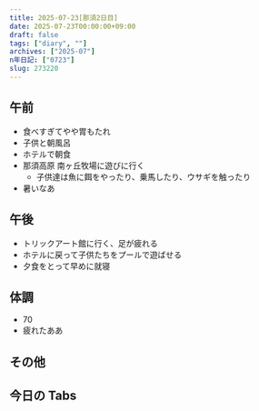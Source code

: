 ```yaml
---
title: 2025-07-23[那須2日目]
date: 2025-07-23T00:00:00+09:00
draft: false
tags: ["diary", ""]
archives: ["2025-07"]
n年日記: ["0723"]
slug: 273220
---
```


## 午前

- 食べすぎてやや胃もたれ
- 子供と朝風呂
- ホテルで朝食
- 那須高原 南ヶ丘牧場に遊びに行く
  - 子供達は魚に餌をやったり、乗馬したり、ウサギを触ったり
- 暑いなあ

## 午後

- トリックアート館に行く、足が疲れる
- ホテルに戻って子供たちをプールで遊ばせる
- 夕食をとって早めに就寝

## 体調

- 70
- 疲れたああ

## その他

## 今日の Tabs
